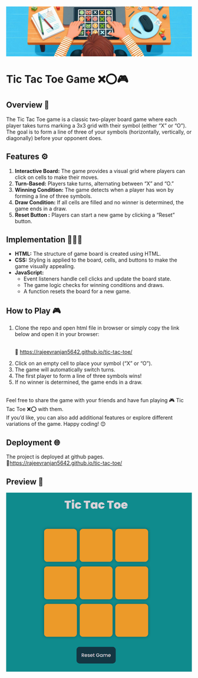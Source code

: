 ![banner](https://github.com/RajeevRanjan5642/tic-tac-toe/blob/main/images/banner.png)

# Tic Tac Toe Game ❌⭕🎮

## Overview 🔎
The Tic Tac Toe game is a classic two-player board game where each player takes turns marking a 3x3 grid with their symbol (either “X” or “O”). The goal is to form a line of three of your symbols (horizontally, vertically, or diagonally) before your opponent does.
<br>
## Features ⚙️
<ol>
<li><b>Interactive Board:</b> The game provides a visual grid where players can click on cells to make their moves.</li>
<li><b>Turn-Based:</b> Players take turns, alternating between “X” and “O.”</li>
<li><b>Winning Condition:</b> The game detects when a player has won by forming a line of three symbols.</li>
<li><b>Draw Condition:</b> If all cells are filled and no winner is determined, the game ends in a draw.</li>
<li><b>Reset Button :</b> Players can start a new game by clicking a “Reset” button.</li> 
</ol>

## Implementation 👨🏻‍💻
<ul>
<li><b>HTML:</b> The structure of game board is created using HTML.</li>
<li><b>CSS:</b> Styling is applied to the board, cells, and buttons to make the game visually appealing.</li>
<li><b>JavaScript:</b>
  <ul>
  <li>Event listeners handle cell clicks and update the board state.</li>
  <li>The game logic checks for winning conditions and draws.</li>
  <li>A function resets the board for a new game.</li>
  </ul>
  </li>
</ul>

## How to Play 🎮
<ol>
<li>Clone the repo and open html file in browser or simply copy the link below and open it in your browser:</li><br>

  🔗  https://rajeevranjan5642.github.io/tic-tac-toe/
    
<li>Click on an empty cell to place your symbol (“X” or “O”).</li>
<li>The game will automatically switch turns.</li>
<li>The first player to form a line of three symbols wins!</li>
<li>If no winner is determined, the game ends in a draw.</li>
</ol>
<br>
Feel free to share the game with your friends and have fun playing 🎮 Tic Tac Toe ❌⭕ with them.<br>
If you’d like, you can also add additional features or explore different variations of the game. Happy coding! 😊

## Deployment 🌐
The project is deployed at github pages.<br>
🔗https://rajeevranjan5642.github.io/tic-tac-toe/

## Preview 👀
![image](https://github.com/RajeevRanjan5642/tic-tac-toe/blob/main/images/preview.png)

